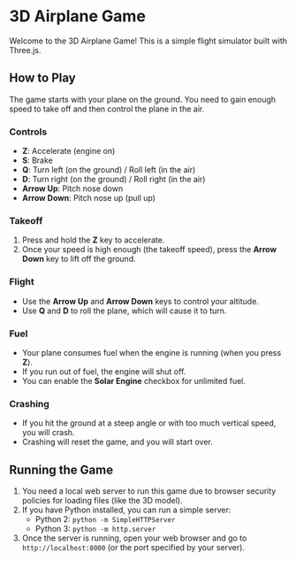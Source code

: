 # 3D Airplane Game

Welcome to the 3D Airplane Game! This is a simple flight simulator built with Three.js.

## How to Play

The game starts with your plane on the ground. You need to gain enough speed to take off and then control the plane in the air.

### Controls

- **Z**: Accelerate (engine on)
- **S**: Brake
- **Q**: Turn left (on the ground) / Roll left (in the air)
- **D**: Turn right (on the ground) / Roll right (in the air)
- **Arrow Up**: Pitch nose down
- **Arrow Down**: Pitch nose up (pull up)

### Takeoff

1.  Press and hold the **Z** key to accelerate.
2.  Once your speed is high enough (the takeoff speed), press the **Arrow Down** key to lift off the ground.

### Flight

- Use the **Arrow Up** and **Arrow Down** keys to control your altitude.
- Use **Q** and **D** to roll the plane, which will cause it to turn.

### Fuel

- Your plane consumes fuel when the engine is running (when you press **Z**).
- If you run out of fuel, the engine will shut off.
- You can enable the **Solar Engine** checkbox for unlimited fuel.

### Crashing

- If you hit the ground at a steep angle or with too much vertical speed, you will crash.
- Crashing will reset the game, and you will start over.

## Running the Game

1.  You need a local web server to run this game due to browser security policies for loading files (like the 3D model).
2.  If you have Python installed, you can run a simple server:
    -   Python 2: `python -m SimpleHTTPServer`
    -   Python 3: `python -m http.server`
3.  Once the server is running, open your web browser and go to `http://localhost:8000` (or the port specified by your server).
